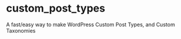 custom_post_types
=================

A fast/easy way to make WordPress Custom Post Types, and Custom Taxonomies